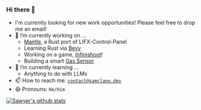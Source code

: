 ### Hi there 👋
- I'm currently looking for new work opportunities! Please feel free to drop me an email!
- 🔭 I’m currently working on ...
  - [Mantle](https://github.com/samclane/mantle), a Rust port of LIFX-Control-Panel
  - Learning Rust via [Bevy](https://github.com/bevyengine/bevy) 
  - Working on a game, [Infinishoot](https://linktr.ee/infinishoot)!
  - Building a smart [Gas Sensor](https://github.com/samclane/GasSensor)
- 🌱 I’m currently learning ...
  - Anything to do with LLMs
- 📫 How to reach me: [`contact@samclane.dev`](mailto:contact@samclane.dev)
- 😄 Pronouns: `He/Him`

[![Sawyer's github stats](https://github-readme-stats.vercel.app/api?username=samclane)](https://github.com/anuraghazra/github-readme-stats)
